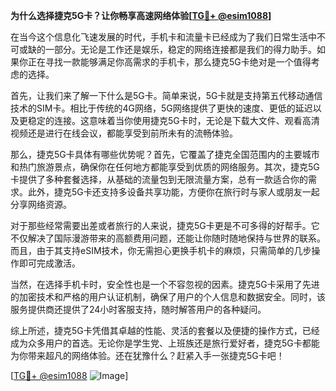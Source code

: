**为什么选择捷克5G卡？让你畅享高速网络体验[[TG💪+ @esim1088](https://t.me/s/esim1088)]**

在当今这个信息化飞速发展的时代，手机卡和流量卡已经成为了我们日常生活中不可或缺的一部分。无论是工作还是娱乐，稳定的网络连接都是我们的得力助手。如果你正在寻找一款能够满足你高需求的手机卡，那么捷克5G卡绝对是一个值得考虑的选择。

首先，让我们来了解一下什么是5G卡。简单来说，5G卡就是支持第五代移动通信技术的SIM卡。相比于传统的4G网络，5G网络提供了更快的速度、更低的延迟以及更稳定的连接。这意味着当你使用捷克5G卡时，无论是下载大文件、观看高清视频还是进行在线会议，都能享受到前所未有的流畅体验。

那么，捷克5G卡具体有哪些优势呢？首先，它覆盖了捷克全国范围内的主要城市和热门旅游景点，确保你在任何地方都能享受到优质的网络服务。其次，捷克5G卡提供了多种套餐选择，从基础的流量包到无限流量方案，总有一款适合你的需求。此外，捷克5G卡还支持多设备共享功能，方便你在旅行时与家人或朋友一起分享网络资源。

对于那些经常需要出差或者旅行的人来说，捷克5G卡更是不可多得的好帮手。它不仅解决了国际漫游带来的高额费用问题，还能让你随时随地保持与世界的联系。而且，由于其支持eSIM技术，你无需担心更换手机卡的麻烦，只需简单的几步操作即可完成激活。

当然，在选择手机卡时，安全性也是一个不容忽视的因素。捷克5G卡采用了先进的加密技术和严格的用户认证机制，确保了用户的个人信息和数据安全。同时，该服务提供商还提供了24小时客服支持，随时解答用户的各种疑问。

综上所述，捷克5G卡凭借其卓越的性能、灵活的套餐以及便捷的操作方式，已经成为众多用户的首选。无论你是学生党、上班族还是旅行爱好者，捷克5G卡都能为你带来超凡的网络体验。还在犹豫什么？赶紧入手一张捷克5G卡吧！

[[TG💪+ @esim1088](https://t.me/s/esim1088) ![Image](https://i.postimg.cc/4NQfJmqS/Snipaste-2025-05-13-00-14-12.png)]